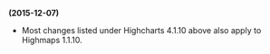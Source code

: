 **(2015-12-07)**
        
- Most changes listed under Highcharts 4.1.10 above also apply to Highmaps 1.1.10.